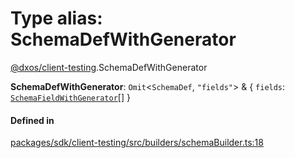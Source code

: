 # Type alias: SchemaDefWithGenerator

[@dxos/client-testing](../modules/dxos_client_testing.md).SchemaDefWithGenerator

 **SchemaDefWithGenerator**: `Omit`<`SchemaDef`, ``"fields"``\> & { `fields`: [`SchemaFieldWithGenerator`](dxos_client_testing.SchemaFieldWithGenerator.md)[]  }

#### Defined in

[packages/sdk/client-testing/src/builders/schemaBuilder.ts:18](https://github.com/dxos/dxos/blob/db8188dae/packages/sdk/client-testing/src/builders/schemaBuilder.ts#L18)
